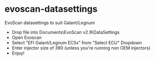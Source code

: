 # evoscan-datasettings
<p>EvoScan datasettings to suit Galant/Legnum</p>

<ul>
<li>Drop file into Documents\EvoScan v2.9\DataSettings</li>
<li>Open Evoscan</li>
<li>Select "EFI Galant/Legnum EC5x" from "Select ECU" Dropdown</li>
<li>Enter injector size of 390 (unless you're running non OEM injectors)</li>
<li>Enjoy!</li>
</ul>
